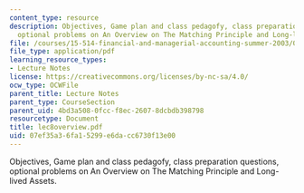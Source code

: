 ```yaml
---
content_type: resource
description: Objectives, Game plan and class pedagofy, class preparation questions,
  optional problems on An Overview on The Matching Principle and Long-lived Assets.
file: /courses/15-514-financial-and-managerial-accounting-summer-2003/07ef35a36fa15299e6dacc6730f13e00_lec8overview.pdf
file_type: application/pdf
learning_resource_types:
- Lecture Notes
license: https://creativecommons.org/licenses/by-nc-sa/4.0/
ocw_type: OCWFile
parent_title: Lecture Notes
parent_type: CourseSection
parent_uid: 4bd3a508-0fcc-f8ec-2607-8dcbdb398798
resourcetype: Document
title: lec8overview.pdf
uid: 07ef35a3-6fa1-5299-e6da-cc6730f13e00
---
```

Objectives, Game plan and class pedagofy, class preparation questions, optional problems on An Overview on The Matching Principle and Long-lived Assets.